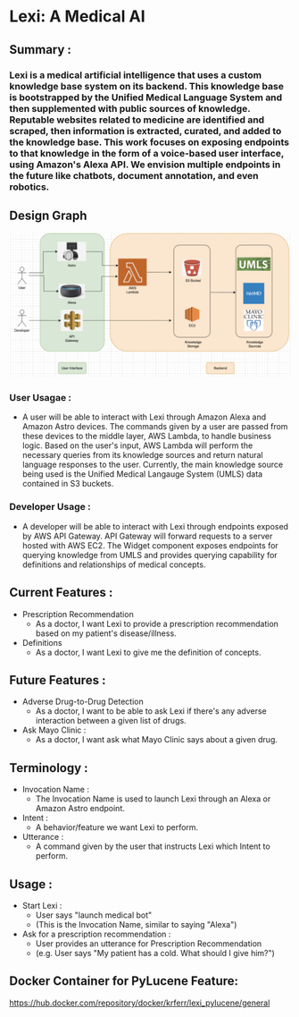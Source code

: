 # Lexi: A Medical AI

## Summary :
### Lexi is a medical artificial intelligence that uses a custom knowledge base system on its backend. This knowledge base is bootstrapped by the Unified Medical Language System and then supplemented with public sources of knowledge. Reputable websites related to medicine are identified and scraped, then information is extracted, curated, and added to the knowledge base. This work focuses on exposing endpoints to that knowledge in the form of a voice-based user interface, using Amazon's Alexa API. We envision multiple endpoints in the future like chatbots, document annotation, and even robotics.

## Design Graph 
![Image of DesignGraph2](/images/DesignGraph2.png)

### User Usagae :
* A user will be able to interact with Lexi through Amazon Alexa and Amazon Astro devices. The commands given by a user are passed from these devices to the middle layer, AWS Lambda, to handle business logic. Based on the user's input, AWS Lambda will perform the necessary queries from its knowledge sources and return natural language responses to the user. Currently, the main knowledge source being used is the Unified Medical Langauge System (UMLS) data contained in S3 buckets.

### Developer Usage :
* A developer will be able to interact with Lexi through endpoints exposed by AWS API Gateway. API Gateway will forward requests to a server hosted with AWS EC2. The Widget component exposes endpoints for querying knowledge from UMLS and provides querying capability for definitions and relationships of medical concepts.

## Current Features :
* Prescription Recommendation
    * As a doctor, I want Lexi to provide a prescription recommendation based on my patient's disease/illness.
* Definitions
    * As a doctor, I want Lexi to give me the definition of concepts. 

## Future Features : 
* Adverse Drug-to-Drug Detection
   * As a doctor, I want to be able to ask Lexi if there's any adverse interaction between a given list of drugs.
* Ask Mayo Clinic :
   * As a doctor, I want ask what Mayo Clinic says about a given drug.
   
## Terminology :
* Invocation Name :
    * The Invocation Name is used to launch Lexi through an Alexa or Amazon Astro endpoint.
* Intent :
    * A behavior/feature we want Lexi to perform.
* Utterance :
    * A command given by the user that instructs Lexi which Intent to perform.

## Usage :
* Start Lexi :
    * User says "launch medical bot"
    * (This is the Invocation Name, similar to saying "Alexa")
* Ask for a prescription recommendation :
    * User provides an utterance for Prescription Recommendation
    * (e.g. User says "My patient has a cold. What should I give him?")
    

## Docker Container for PyLucene Feature:
https://hub.docker.com/repository/docker/krferr/lexi_pylucene/general


